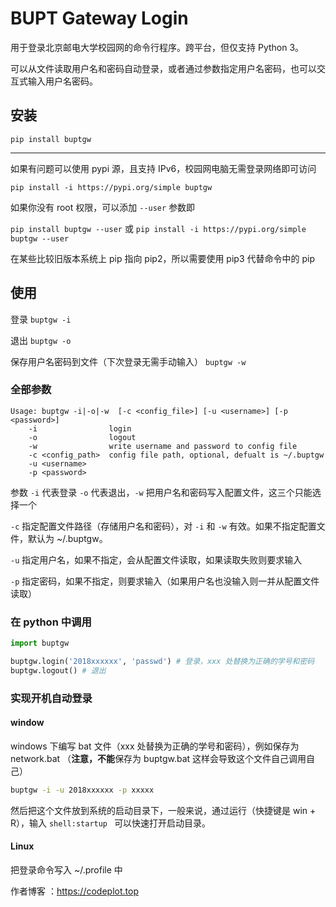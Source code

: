 # BUPT Gateway Login

用于登录北京邮电大学校园网的命令行程序。跨平台，但仅支持 Python 3。

可以从文件读取用户名和密码自动登录，或者通过参数指定用户名密码，也可以交互式输入用户名密码。

## 安装

`pip install buptgw`

---
如果有问题可以使用 pypi 源，且支持 IPv6，校园网电脑无需登录网络即可访问
    
`pip install -i https://pypi.org/simple buptgw`
    
如果你没有 root 权限，可以添加 `--user` 参数即
    
`pip install buptgw --user` 或
`pip install -i https://pypi.org/simple buptgw --user`
    
在某些比较旧版本系统上 pip 指向 pip2，所以需要使用 pip3 代替命令中的 pip

## 使用

登录 `buptgw -i` 

退出 `buptgw -o`

保存用户名密码到文件（下次登录无需手动输入） `buptgw -w`  

### 全部参数

```
Usage: buptgw -i|-o|-w  [-c <config_file>] [-u <username>] [-p <password>]
    -i                login
    -o                logout
    -w                write username and password to config file
    -c <config_path>  config file path, optional, defualt is ~/.buptgw
    -u <username>
    -p <password>
```

参数 `-i` 代表登录 `-o` 代表退出，`-w` 把用户名和密码写入配置文件，这三个只能选择一个

`-c` 指定配置文件路径（存储用户名和密码），对 `-i` 和 `-w` 有效。如果不指定配置文件，默认为 ~/.buptgw。

`-u` 指定用户名，如果不指定，会从配置文件读取，如果读取失败则要求输入

`-p` 指定密码，如果不指定，则要求输入（如果用户名也没输入则一并从配置文件读取）

### 在 python 中调用

```python
import buptgw

buptgw.login('2018xxxxxx', 'passwd') # 登录，xxx 处替换为正确的学号和密码
buptgw.logout() # 退出
```

### 实现开机自动登录

#### window

windows 下编写 bat 文件（xxx 处替换为正确的学号和密码），例如保存为 network.bat （**注意，不能**保存为 buptgw.bat 这样会导致这个文件自己调用自己）

```bat
buptgw -i -u 2018xxxxxx -p xxxxx
```

然后把这个文件放到系统的启动目录下，一般来说，通过运行（快捷键是 win + R），输入 `shell:startup ` 可以快速打开启动目录。

#### Linux

把登录命令写入 ~/.profile 中





作者博客 ：https://codeplot.top